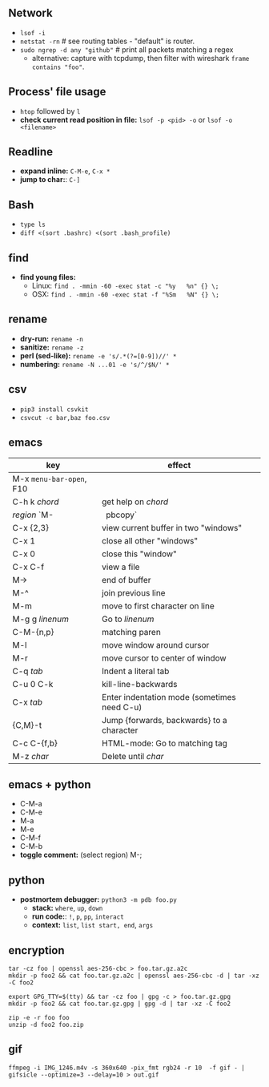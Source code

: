 ## Network
- `lsof -i`
- `netstat -rn` # see routing tables - "default" is router.
- `sudo ngrep -d any "github"` # print all packets matching a regex
    - alternative: capture with tcpdump, then filter with wireshark `frame contains "foo"`.

## Process' file usage
- `htop` followed by `l`
- **check current read position in file:** `lsof -p <pid> -o` or `lsof -o <filename>`

## Readline
- **expand inline:** `C-M-e`, `C-x *`
- **jump to char:**: `C-]`

## Bash
- `type ls`
- `diff <(sort .bashrc) <(sort .bash_profile)`

## find
- **find young files:**
  - Linux: `find . -mmin -60 -exec stat -c "%y   %n" {} \;`
  - OSX: `find . -mmin -60 -exec stat -f "%Sm   %N" {} \;`

## rename
- **dry-run:** `rename -n`
- **sanitize:** `rename -z`
- **perl (sed-like):** `rename -e 's/.*(?=[0-9])//' *`
- **numbering:** `rename -N ...01 -e 's/^/$N/' *`

## csv
- `pip3 install csvkit`
- `csvcut -c bar,baz foo.csv`

## emacs
key                     | effect
------------------------|-------
M-x `menu-bar-open`, F10|
C-h k _chord_           | get help on _chord_
_region_ `M-|` `pbcopy` | copy region to mac clipboard
C-x {2,3}               | view current buffer in two "windows"
C-x 1                   | close all other "windows"
C-x 0                   | close this "window"
C-x C-f                 | view a file
M->                     | end of buffer
M-^                     | join previous line
M-m                     | move to first character on line
M-g g _linenum_         | Go to _linenum_
C-M-{n,p}               | matching paren
M-l                     | move window around cursor
M-r                     | move cursor to center of window
C-q _tab_               | Indent a literal tab
C-u 0 C-k               | kill-line-backwards
C-x _tab_               | Enter indentation mode (sometimes need C-u)
{C,M}-t                 | Jump {forwards, backwards} to a character
C-c C-{f,b}             | HTML-mode: Go to matching tag
M-z _char_              | Delete until _char_

## emacs + python
- C-M-a
- C-M-e
- M-a
- M-e
- C-M-f
- C-M-b
- **toggle comment:** (select region) M-;

## python
- **postmortem debugger:** `python3 -m pdb foo.py`
  - **stack:** `where`, `up`, `down`
  - **run code:**: `!`, `p`, `pp`, `interact`
  - **context:** `list`, `list start, end`, `args`

## encryption
```
tar -cz foo | openssl aes-256-cbc > foo.tar.gz.a2c
mkdir -p foo2 && cat foo.tar.gz.a2c | openssl aes-256-cbc -d | tar -xz -C foo2

export GPG_TTY=$(tty) && tar -cz foo | gpg -c > foo.tar.gz.gpg
mkdir -p foo2 && cat foo.tar.gz.gpg | gpg -d | tar -xz -C foo2

zip -e -r foo foo
unzip -d foo2 foo.zip
```

## gif
`ffmpeg -i IMG_1246.m4v -s 360x640 -pix_fmt rgb24 -r 10  -f gif - | gifsicle --optimize=3 --delay=10 > out.gif`
